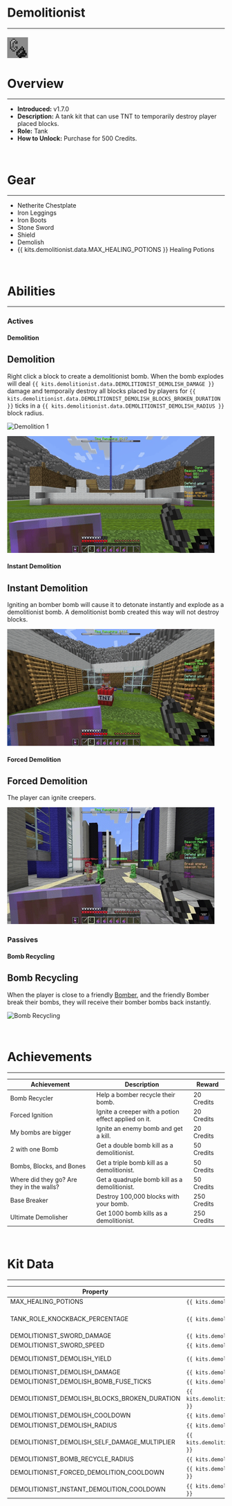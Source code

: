 # Demolitionist

***

#### ![demolitionist-icon](../assets/icons/demolitionist-icon.jpg)

# Overview
***
- **Introduced:** v1.7.0
- **Description:** A tank kit that can use TNT to temporarily destroy player placed blocks.
- **Role:** Tank
- **How to Unlock:** Purchase for 500 Credits.

<br />  

# Gear
***
- Netherite Chestplate
- Iron Leggings
- Iron Boots
- Stone Sword
- Shield
- Demolish
- {{ kits.demolitionist.data.MAX_HEALING_POTIONS }} Healing Potions

<br />  

# Abilities
***
### Actives
<!-- tabs:start -->
#### **Demolition**
## Demolition
Right click a block to create a demolitionist bomb. When the bomb explodes will deal `{{ kits.demolitionist.data.DEMOLITIONIST_DEMOLISH_DAMAGE }}` damage and temporaily destroy all blocks placed by players for `{{ kits.demolitionist.data.DEMOLITIONIST_DEMOLISH_BLOCKS_BROKEN_DURATION }}` ticks in a `{{ kits.demolitionist.data.DEMOLITIONIST_DEMOLISH_RADIUS }}` block radius.

![Demolition 1](../assets/kits/demolitionist/Demolitionist%20-%20Demolish%201.gif)

![Demolition 2](../assets/kits/demolitionist/Demolitionist%20-%20Demolish%202.gif)

#### **Instant Demolition**
## Instant Demolition
Igniting an bomber bomb will cause it to detonate instantly and explode as a demolitionist bomb. A demolitionist bomb created this way will not destroy blocks.

![Instant Demolition](../assets/kits/demolitionist/Demolitionist%20-%20Instant%20Demolition.gif)

#### **Forced Demolition**
## Forced Demolition
The player can ignite creepers.

![Forced Demolition](../assets/kits/demolitionist/Demolitionist%20-%20Forced%20Demolition.gif)

<!-- tabs:end -->

### Passives
<!-- tabs:start -->
#### **Bomb Recycling**
## Bomb Recycling
When the player is close to a friendly [Bomber](./Bomber.md), and the friendly Bomber break their bombs, they will receive their bomber bombs back instantly.

![Bomb Recycling](../assets/kits/demolitionist/Demolitionist%20-%20Bomb%20Recycling.gif)

<!-- tabs:end -->
<br />

# Achievements
***

| Achievement | Description | Reward |
| ----------- | ----------- | ------ |
| Bomb Recycler | Help a bomber recycle their bomb. | 20 Credits |
| Forced Ignition | Ignite a creeper with a potion effect applied on it. | 20 Credits |
| My bombs are bigger | Ignite an enemy bomb and get a kill. | 20 Credits |
| 2 with one Bomb | Get a double bomb kill as a demolitionist. | 50 Credits |
| Bombs, Blocks, and Bones | Get a triple bomb kill as a demolitionist. | 50 Credits |
| Where did they go? Are they in the walls? | Get a quadruple bomb kill as a demolitionist. | 50 Credits |
| Base Breaker | Destroy 100,000 blocks with your bomb. | 250 Credits |
| Ultimate Demolisher | Get 1000 bomb kills as a demolitionist. | 250 Credits |

<br />  

# Kit Data
***

| Property | Value | Description |
|----------|-------|-------------|
| MAX_HEALING_POTIONS | `{{ kits.demolitionist.data.MAX_HEALING_POTIONS }}` | {{ kitDataSharedDescriptions.MAX_HEALING_POTIONS }} |
| TANK_ROLE_KNOCKBACK_PERCENTAGE | `{{ kits.demolitionist.data.TANK_ROLE_KNOCKBACK_PERCENTAGE }}` | {{ kitDataSharedDescriptions.TANK_ROLE_KNOCKBACK_PERCENTAGE }} |
| DEMOLITIONIST_SWORD_DAMAGE | `{{ kits.demolitionist.data.DEMOLITIONIST_SWORD_DAMAGE }}` | The base damage of the sword. |
| DEMOLITIONIST_SWORD_SPEED | `{{ kits.demolitionist.data.DEMOLITIONIST_SWORD_SPEED }}` | The base speed of the sword. |
| DEMOLITIONIST_DEMOLISH_YIELD | `{{ kits.demolitionist.data.DEMOLITIONIST_DEMOLISH_YIELD }}` | The minecraft bomb yield value. (this isn't measured in meters/blocks) |
| DEMOLITIONIST_DEMOLISH_DAMAGE | `{{ kits.demolitionist.data.DEMOLITIONIST_DEMOLISH_DAMAGE }}` | The base damage of a Demolitionist Bomb. |
| DEMOLITIONIST_DEMOLISH_BOMB_FUSE_TICKS | `{{ kits.demolitionist.data.DEMOLITIONIST_DEMOLISH_BOMB_FUSE_TICKS }}` | The time, in ticks, it takes for a Demolitionist Bomb to explode. |
| DEMOLITIONIST_DEMOLISH_BLOCKS_BROKEN_DURATION | `{{ kits.demolitionist.data.DEMOLITIONIST_DEMOLISH_BLOCKS_BROKEN_DURATION }}` | The duration, in ticks, of broken blocks from the Demolition Ability before reappearing. |
| DEMOLITIONIST_DEMOLISH_COOLDOWN | `{{ kits.demolitionist.data.DEMOLITIONIST_DEMOLISH_COOLDOWN }}` | The cooldown, in ticks, of the Demolition Ability. |
| DEMOLITIONIST_DEMOLISH_RADIUS | `{{ kits.demolitionist.data.DEMOLITIONIST_DEMOLISH_RADIUS }}` | The radius of Demolitionist Bombs. |
| DEMOLITIONIST_DEMOLISH_SELF_DAMAGE_MULTIPLIER | `{{ kits.demolitionist.data.DEMOLITIONIST_DEMOLISH_SELF_DAMAGE_MULTIPLIER }}` | The damage multiplier of bomb damage from the player's own bombs. |
| DEMOLITIONIST_BOMB_RECYCLE_RADIUS | `{{ kits.demolitionist.data.DEMOLITIONIST_BOMB_RECYCLE_RADIUS }}` | The radius of the Bomb Recycling passive. |
| DEMOLITIONIST_FORCED_DEMOLITION_COOLDOWN | `{{ kits.demolitionist.data.DEMOLITIONIST_FORCED_DEMOLITION_COOLDOWN }}` | The cooldown, in ticks, of the Forced Demolition ability. |
| DEMOLITIONIST_INSTANT_DEMOLITION_COOLDOWN | `{{ kits.demolitionist.data.DEMOLITIONIST_INSTANT_DEMOLITION_COOLDOWN }}` | The cooldown, in ticks, of the instant demolition ability. |
